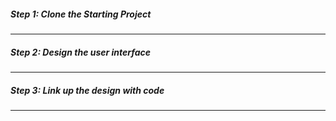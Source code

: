 <h5>Step 1: Clone the Starting Project</h5>

---

<h5>Step 2: Design the user interface</h5>

---

<h5>Step 3: Link up the design with code</h5>

---
